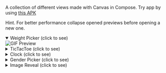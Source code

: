 A collection of different views made with Canvas in Compose. Try app by using [this APK](https://github.com/ukhanyov/CanvasWorkshop/raw/master/app-debug.apk)

Hint. For better performance collapse opened previews before opening a new one.

<details open>
  <summary>Weight Picker (click to see)</summary>
  <a>
    <img height="400" src="https://github.com/ukhanyov/CanvasWorkshop/blob/master/gif_weight_picker.gif" alt="GIF Preview"> 
  </a>
</details>

<details>
  <summary>TicTacToe (click to see)</summary>
  <a>
    <img height="400" src="https://github.com/ukhanyov/CanvasWorkshop/blob/master/gif_TicTacToe.gif" alt="GIF Preview"> 
  </a>
</details>

<details>
  <summary>Clock (click to see)</summary>
  <a>
    <img height="400" src="https://github.com/ukhanyov/CanvasWorkshop/blob/master/gif_clock.gif" alt="GIF Preview"> 
  </a>
</details>

<details>
  <summary>Gender Picker (click to see)</summary>
  <a>
    <img height="400" src="https://github.com/ukhanyov/CanvasWorkshop/blob/master/gif_gender_picker.gif" alt="GIF Preview"> 
  </a>
</details>

<details>
  <summary>Image Reveal (click to see)</summary>
  <a>
    <img height="400" src="https://github.com/ukhanyov/CanvasWorkshop/blob/master/gif_image_reveal.gif" alt="GIF Preview"> 
  </a>
</details>
